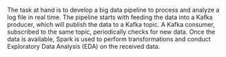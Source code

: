The task at hand is to develop a big data pipeline to process and analyze a log file in real time. The pipeline starts with feeding the data into a Kafka producer, which will publish the data to a Kafka topic. A Kafka consumer, subscribed to the same topic, periodically checks for new data. Once the data is available, Spark is used to perform transformations and conduct Exploratory Data Analysis (EDA) on the received data.
